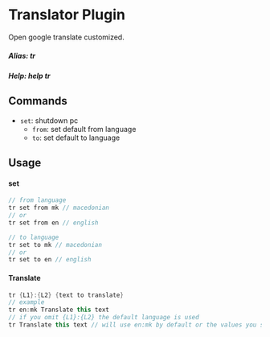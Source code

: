 # Translator Plugin
Open google translate customized.

##### Alias: tr
##### Help: help tr

## Commands
- ```set```: shutdown pc
	- ```from```: set default from language
	- ```to```: set default to language

## Usage
#### set
```cs
// from language
tr set from mk // macedonian
// or
tr set from en // english

// to language
tr set to mk // macedonian
// or
tr set to en // english
```
#### Translate
```cs
tr {L1}:{L2} {text to translate}
// example
tr en:mk Translate this text
// if you omit {L1}:{L2} the default language is used
tr Translate this text // will use en:mk by default or the values you set using the set command
```
